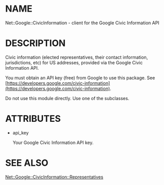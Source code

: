 # NAME

Net::Google::CivicInformation - client for the Google Civic Information API

# DESCRIPTION

Civic information (elected representatives, their contact information,
jurisdictions, etc) for US addresses, provided via the Google Civic
Information API.

You must obtain an API key (free) from Google to use this package. See
[https://developers.google.com/civic-information](https://developers.google.com/civic-information).

Do not use this module directly. Use one of the subclasses.

# ATTRIBUTES

- api\_key

    Your Google Civic Information API key.

# SEE ALSO

[Net::Google::CivicInformation::Representatives](https://metacpan.org/pod/Net%3A%3AGoogle%3A%3ACivicInformation%3A%3ARepresentatives)
